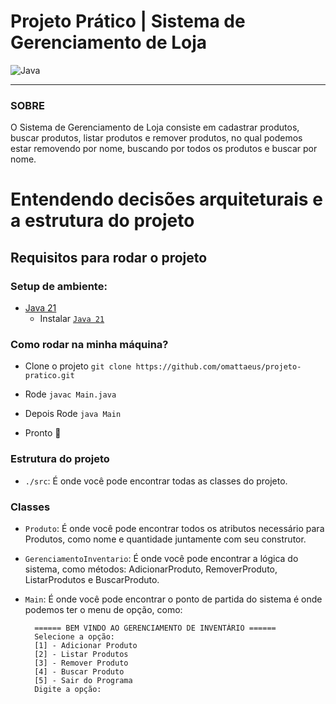 # Projeto Prático | Sistema de Gerenciamento de Loja
![Java](https://img.shields.io/badge/java-%23ED8B00.svg?style=for-the-badge&logo=openjdk&logoColor=white) </br>

--------


### SOBRE
O Sistema de Gerenciamento de Loja consiste em cadastrar produtos, buscar produtos, listar produtos e remover produtos, no qual podemos estar removendo por nome, buscando por todos os produtos
e buscar por nome.

# Entendendo decisões arquiteturais e a estrutura do projeto

## Requisitos para rodar o projeto

### Setup de ambiente:

- [Java 21](https://www.java.com/pt-BR/)
  - Instalar [`Java 21`](https://www.oracle.com/br/java/technologies/downloads/#java21)
   
### Como rodar na minha máquina?

- Clone o projeto `git clone https://github.com/omattaeus/projeto-pratico.git`
  
- Rode `javac Main.java`
- Depois Rode `java Main`
- Pronto 🎉

### Estrutura do projeto

- `./src`: É onde você pode encontrar todas as classes do projeto.
  
### Classes
- `Produto`: É onde você pode encontrar todos os atributos necessário para Produtos, como nome e quantidade juntamente com seu construtor.
- `GerenciamentoInventario`: É onde você pode encontrar a lógica do sistema, como métodos: AdicionarProduto, RemoverProduto, ListarProdutos e BuscarProduto.
- `Main`: É onde você pode encontrar o ponto de partida do sistema é onde podemos ter o menu de opção, como:


        ====== BEM VINDO AO GERENCIAMENTO DE INVENTÁRIO ======
        Selecione a opção: 
        [1] - Adicionar Produto
        [2] - Listar Produtos
        [3] - Remover Produto
        [4] - Buscar Produto
        [5] - Sair do Programa
        Digite a opção: 

